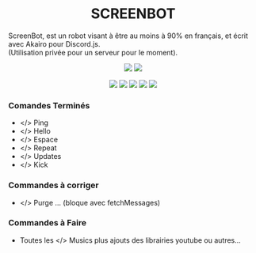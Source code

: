<h1 align=center>SCREENBOT</h1>
<p align=left>
ScreenBot, est un robot visant à être au moins à 90% en français, et écrit avec Akairo pour Discord.js.</br>
(Utilisation privée pour un serveur pour le moment).
</p>

<p align=center>
<img src="https://cdn.discordapp.com/attachments/611996106892771377/619527715909009409/kam3leon.png"> <img src="https://cdn.discordapp.com/attachments/611996106892771377/619527720661024768/shaylink.png">
</p>

<p align=center>
<img src="https://cdn.discordapp.com/attachments/611997398410985492/619522922477781003/javascript.png"> <img src="https://media.discordapp.net/attachments/611997398410985492/619522924277399572/nodejs.png"> <img src="https://cdn.discordapp.com/attachments/611997398410985492/619522925623640090/discordjs.png"> <img src="https://cdn.discordapp.com/attachments/611997398410985492/619522929776001025/akairo.png"> <img src="https://cdn.discordapp.com/attachments/611997398410985492/619522932678328320/version.png">
</p>

### Comandes Terminés
 - </> Ping
 - </> Hello
 - </> Espace
 - </> Repeat
 - </> Updates
 - </> Kick

### Commandes à corriger
 - </> Purge ... (bloque avec fetchMessages)

### Commandes à Faire
 - Toutes les </> Musics plus ajouts des librairies youtube ou autres... 
